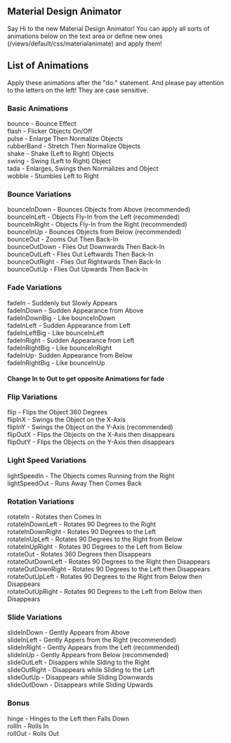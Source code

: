 Material Design Animator
------------------------
Say Hi to the new Material Design Animator!
You can apply all sorts of animations below on the text area or define new ones (/views/default/css/materialanimate) and apply them!

List of Animations
------------------
Apply these animations after the "do:" statement. And please pay attention to the letters on the left! They are case sensitive. <br>
<div align="left">
<h3>Basic Animations</h3>
bounce - Bounce Effect <br>
flash - Flicker Objects On/Off <br>
pulse - Enlarge Then Normalize Objects <br>
rubberBand - Stretch Then Normalize Objects <br>
shake - Shake (Left to Right) Objects <br>
swing - Swing (Left to Right) Object <br>
tada - Enlarges, Swings then Normalizes and Object <br>
wobble - Stumbles Left to Right <br>
</div>
<div align="left">
<h3>Bounce Variations</h3>
bounceInDown - Bounces Objects from Above (recommended) <br>
bounceInLeft - Objects Fly-In from the Left (recommended) <br>
bounceInRight - Objects Fly-In from the Right (recommended) <br>
bounceInUp - Bounces Objects from Below (recommended) <br>
bounceOut - Zooms Out Then Back-In <br>
bounceOutDown - Flies Out Downwards Then Back-In <br>
bounceOutLeft - Flies Out Leftwards Then Back-In <br>
bounceOutRight - Flies Out Rightwards Then Back-In <br>
bounceOutUp - Flies Out Upwards Then Back-In <br>
</div>
<div align="left">
<h3>Fade Variations</h3>
fadeIn - Suddenly but Slowly Appears <br>
fadeInDown - Sudden Appearance from Above <br>
fadeInDownBig - Like bounceInDown <br>
fadeInLeft - Sudden Appearance from Left <br>
fadeInLeftBig - Like bounceInLeft <br>
fadeInRight - Sudden Appearance from Left <br>
fadeInRightBig - Like bounceInRight<br>
fadeInUp- Sudden Appearance from Below <br>
fadeInRightBig - Like bounceInUp
<h4>Change In to Out to get opposite Animations for fade</h4>
</div>
<div align="left">
<h3>Flip Variations</h3>
flip - Flips the Object 360 Degrees <br>
flipInX - Swings the Object on the X-Axis <br>
flipInY - Swings the Object on the Y-Axis (recommended)<br>
flipOutX - Flips the Objects on the X-Axis then disappears <br>
flipOutY - Flips the Objects on the Y-Axis then disappears 
</div>
<div align="left">
<h3>Light Speed Variations</h3>
lightSpeedIn - The Objects comes Running from the Right <br>
lightSpeedOut - Runs Away Then Comes Back 
</div>
<div align="left">
<h3>Rotation Variations</h3>
rotateIn - Rotates then Comes In <br>
rotateInDownLeft - Rotates 90 Degrees to the Right <br>
rotateInDownRight - Rotates 90 Degrees to the Left <br>
rotateInUpLeft - Rotates 90 Degrees to the Right from Below <br>
rotateInUpRight - Rotates 90 Degrees to the Left from Below <br>
rotateOut - Rotates 360 Degrees then Disappears <br>
rotateOutDownLeft - Rotates 90 Degrees to the Right then Disappears <br>
rotateOutDownRight - Rotates 90 Degrees to the Left then Disappears <br>
rotateOutUpLeft - Rotates 90 Degrees to the Right from Below then Disappears <br>
rotateOutUpRight - Rotates 90 Degrees to the Left from Below then Disappears 
</div>
<div align="left">
<h3>Slide Variations</h3>
slideInDown - Gently Appears from Above <br>
slideInLeft - Gently Appers from the Right (recommended) <br>
slideInRight - Gently Appears from the Left (recommended) <br>
slideInUp - Gently Appears from Below (recommended) <br>
slideOutLeft - Disappers while Slding to the Right <br>
slideOutRight - Disappears while Sliding to the Left <br>
slideOutUp - Disappears while Sliding Downwards <br>
slideOutDown - Disappears while Sliding Upwards <br>
</div>
<div align="left">
<h3>Bonus</h3>
hinge - Hinges to the Left then Falls Down <br>
rollIn - Rolls In <br>
rollOut - Rolls Out
</div>
